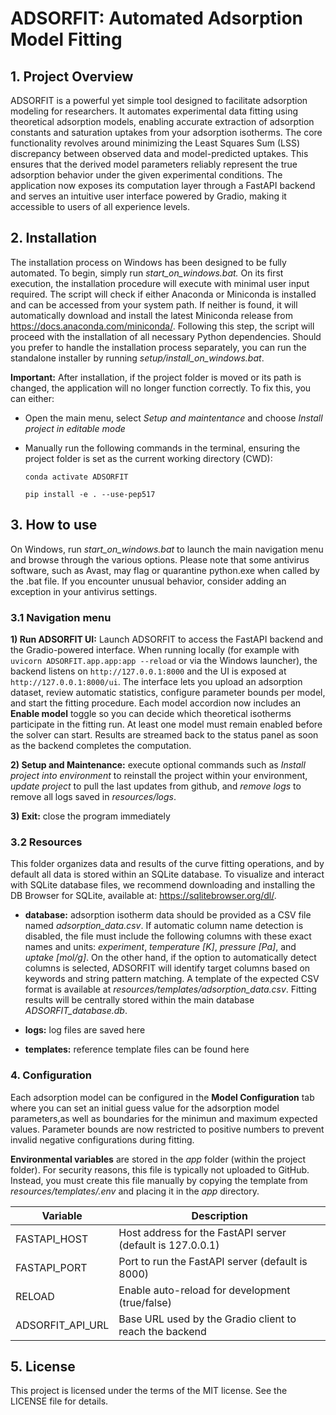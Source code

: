 # ADSORFIT: Automated Adsorption Model Fitting

## 1. Project Overview
ADSORFIT is a powerful yet simple tool designed to facilitate adsorption modeling for researchers. It automates experimental data fitting using theoretical adsorption models, enabling accurate extraction of adsorption constants and saturation uptakes from your adsorption isotherms. The core functionality revolves around minimizing the Least Squares Sum (LSS) discrepancy between observed data and model-predicted uptakes. This ensures that the derived model parameters reliably represent the true adsorption behavior under the given experimental conditions. The application now exposes its computation layer through a FastAPI backend and serves an intuitive user interface powered by Gradio, making it accessible to users of all experience levels.

## 2. Installation 
The installation process on Windows has been designed to be fully automated. To begin, simply run *start_on_windows.bat.* On its first execution, the installation procedure will execute with minimal user input required. The script will check if either Anaconda or Miniconda is installed and can be accessed from your system path. If neither is found, it will automatically download and install the latest Miniconda release from https://docs.anaconda.com/miniconda/. Following this step, the script will proceed with the installation of all necessary Python dependencies. Should you prefer to handle the installation process separately, you can run the standalone installer by running *setup/install_on_windows.bat*.  

**Important:** After installation, if the project folder is moved or its path is changed, the application will no longer function correctly. To fix this, you can either:

- Open the main menu, select *Setup and maintentance* and choose *Install project in editable mode*
- Manually run the following commands in the terminal, ensuring the project folder is set as the current working directory (CWD):

    `conda activate ADSORFIT`

    `pip install -e . --use-pep517` 

## 3. How to use
On Windows, run *start_on_windows.bat* to launch the main navigation menu and browse through the various options. Please note that some antivirus software, such as Avast, may flag or quarantine python.exe when called by the .bat file. If you encounter unusual behavior, consider adding an exception in your antivirus settings.

### 3.1 Navigation menu

**1) Run ADSORFIT UI:** Launch ADSORFIT to access the FastAPI backend and the Gradio-powered interface. When running locally (for example with `uvicorn ADSORFIT.app.app:app --reload` or via the Windows launcher), the backend listens on `http://127.0.0.1:8000` and the UI is exposed at `http://127.0.0.1:8000/ui`. The interface lets you upload an adsorption dataset, review automatic statistics, configure parameter bounds per model, and start the fitting procedure. Each model accordion now includes an **Enable model** toggle so you can decide which theoretical isotherms participate in the fitting run. At least one model must remain enabled before the solver can start. Results are streamed back to the status panel as soon as the backend completes the computation.

**2) Setup and Maintenance:** execute optional commands such as *Install project into environment* to reinstall the project within your environment, *update project* to pull the last updates from github, and *remove logs* to remove all logs saved in *resources/logs*. 

**3) Exit:** close the program immediately 

### 3.2 Resources
This folder organizes data and results of the curve fitting operations, and by default all data is stored within an SQLite database. To visualize and interact with SQLite database files, we recommend downloading and installing the DB Browser for SQLite, available at: https://sqlitebrowser.org/dl/.


- **database:** adsorption isotherm data should be provided as a CSV file named *adsorption_data.csv*. If automatic column name detection is disabled, the file must include the following columns with these exact names and units: *experiment*, *temperature [K]*, *pressure [Pa]*, and *uptake [mol/g]*. On the other hand, if the option to automatically detect columns is selected, ADSORFIT will identify target columns based on keywords and string pattern matching. A template of the expected CSV format is available at *resources/templates/adsorption_data.csv*. Fitting results will be centrally stored within the main database *ADSORFIT_database.db*. 

- **logs:** log files are saved here

- **templates:** reference template files can be found here

### 4. Configuration
Each adsorption model can be configured in the **Model Configuration** tab where you can set an initial guess value for the adsorption model parameters,as well as boundaries for the minimun and maximum expected values. Parameter bounds are now restricted to positive numbers to prevent invalid negative configurations during fitting.

**Environmental variables** are stored in the *app* folder (within the project folder). For security reasons, this file is typically not uploaded to GitHub. Instead, you must create this file manually by copying the template from *resources/templates/.env* and placing it in the *app* directory.

| Variable              | Description                                              |
|-----------------------|----------------------------------------------------------|
| FASTAPI_HOST          | Host address for the FastAPI server (default is 127.0.0.1) |
| FASTAPI_PORT          | Port to run the FastAPI server (default is 8000)          |
| RELOAD                | Enable auto-reload for development (true/false)           |
| ADSORFIT_API_URL      | Base URL used by the Gradio client to reach the backend   |

## 5. License
This project is licensed under the terms of the MIT license. See the LICENSE file for details.



